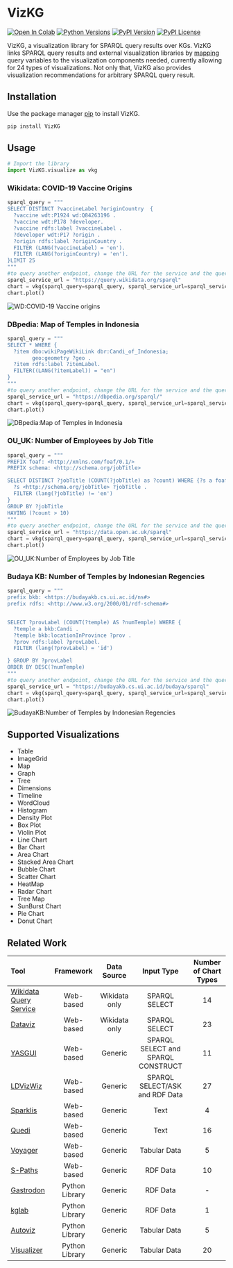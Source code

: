 # VizKG
[![Open In Colab](https://colab.research.google.com/assets/colab-badge.svg)](https://colab.research.google.com/drive/17caTzWK1-rPU44mYfn5v4YaEc7Y7eAZa?pli=1#scrollTo=gOM-o9o6twi4)
[![Python Versions](https://img.shields.io/pypi/pyversions/VizKG.svg)](https://pypi.org/project/VizKG)
[![PyPI Version](https://img.shields.io/pypi/v/VizKG.svg)](https://pypi.org/project/VizKG)
[![PyPI License](https://img.shields.io/pypi/l/VizKG.svg)](https://github.com/fadirra/vizkg/blob/main/LICENSE)

VizKG, a visualization library for SPARQL query results over KGs. VizKG links SPARQL query results and external visualization libraries by [mapping](https://bit.ly/VizKG-MappingRules) query variables to the visualization components needed, currently allowing for 24 types of visualizations. Not only that, VizKG also provides visualization recommendations for arbitrary SPARQL query result. 

## Installation
Use the package manager [pip](https://pip.pypa.io/en/stable/) to install VizKG.

```bash
pip install VizKG
```

## Usage

```python
# Import the library
import VizKG.visualize as vkg
```

### Wikidata: COVID-19 Vaccine Origins
```python
sparql_query = """
SELECT DISTINCT ?vaccineLabel ?originCountry  {
  ?vaccine wdt:P1924 wd:Q84263196 .
  ?vaccine wdt:P178 ?developer.
  ?vaccine rdfs:label ?vaccineLabel .
  ?developer wdt:P17 ?origin . 
  ?origin rdfs:label ?originCountry .
  FILTER (LANG(?vaccineLabel) = 'en').
  FILTER (LANG(?originCountry) = 'en').
}LIMIT 25
"""
#to query another endpoint, change the URL for the service and the query
sparql_service_url = "https://query.wikidata.org/sparql"
chart = vkg(sparql_query=sparql_query, sparql_service_url=sparql_service_url, chart='sunburst')
chart.plot()
```
![WD:COVID-19 Vaccine origins](https://raw.githubusercontent.com/fadirra/vizkg/main/images/VizKG-Wikidata_COVID-19%20Vaccine's%20origin.png)


### DBpedia: Map of Temples in Indonesia
```python
sparql_query = """
SELECT * WHERE {
  ?item dbo:wikiPageWikiLink dbr:Candi_of_Indonesia;
        geo:geometry ?geo .
  ?item rdfs:label ?itemLabel.
  FILTER((LANG(?itemLabel)) = "en")
}
"""
#to query another endpoint, change the URL for the service and the query
sparql_service_url = "https://dbpedia.org/sparql/"
chart = vkg(sparql_query=sparql_query, sparql_service_url=sparql_service_url, chart='map')
chart.plot()
```
![DBpedia:Map of Temples in Indonesia](https://raw.githubusercontent.com/fadirra/vizkg/main/images/VizKG-DBpedia-Map%20of%20Temple%20in%20Indonesia.png)


### OU_UK: Number of Employees by Job Title
```python
sparql_query = """
PREFIX foaf: <http://xmlns.com/foaf/0.1/>
PREFIX schema: <http://schema.org/jobTitle>

SELECT DISTINCT ?jobTitle (COUNT(?jobTitle) as ?count) WHERE {?s a foaf:Person .
  ?s <http://schema.org/jobTitle> ?jobTitle .
  FILTER (lang(?jobTitle) != 'en')
}
GROUP BY ?jobTitle
HAVING (?count > 10)
"""
#to query another endpoint, change the URL for the service and the query
sparql_service_url = "https://data.open.ac.uk/sparql"
chart = vkg(sparql_query=sparql_query, sparql_service_url=sparql_service_url, chart='TreeMap')
chart.plot()
```
![OU_UK:Number of Employees by Job Title](https://raw.githubusercontent.com/fadirra/vizkg/main/images/VizKG-OU_OU%20Number%20of%20employees%20based%20on%20job%20title.png)


### Budaya KB: Number of Temples by Indonesian Regencies
```python
sparql_query = """
prefix bkb: <https://budayakb.cs.ui.ac.id/ns#>
prefix rdfs: <http://www.w3.org/2000/01/rdf-schema#>


SELECT ?provLabel (COUNT(?temple) AS ?numTemple) WHERE {
  ?temple a bkb:Candi .
  ?temple bkb:locationInProvince ?prov .
  ?prov rdfs:label ?provLabel.
  FILTER (lang(?provLabel) = 'id')

} GROUP BY ?provLabel
ORDER BY DESC(?numTemple)
"""
#to query another endpoint, change the URL for the service and the query
sparql_service_url = "https://budayakb.cs.ui.ac.id/budaya/sparql"
chart = vkg(sparql_query=sparql_query, sparql_service_url=sparql_service_url, chart='bubble')
chart.plot()
```
![BudayaKB:Number of Temples by Indonesian Regencies](https://raw.githubusercontent.com/fadirra/vizkg/main/images/VizKG-Budaya%20KB_Number%20of%20temple%20in%20Indonesia.png)

## Supported Visualizations
- Table             
- ImageGrid
- Map
- Graph
- Tree
- Dimensions
- Timeline
- WordCloud
- Histogram
- Density Plot
- Box Plot
- Violin Plot
- Line Chart
- Bar Chart
- Area Chart
- Stacked Area Chart
- Bubble Chart
- Scatter Chart
- HeatMap
- Radar Chart
- Tree Map
- SunBurst Chart
- Pie Chart
- Donut Chart

## Related Work

| Tool                                                                    | Framework      | Data Source      | Input Type                          | Number of Chart Types   |
| :---                                                                    |     :---:      |     :---:        |     :---:                           |     :---:     |
|[Wikidata Query Service](https://query.wikidata.org/)                    | Web-based      | Wikidata only    |  SPARQL SELECT                      | 14    |
|[Dataviz](https://dataviz.toolforge.org/)                                | Web-based      | Wikidata only    |  SPARQL SELECT                      | 23    |
|[YASGUI](https://yasgui.triply.cc/)                                      | Web-based      | Generic          |  SPARQL SELECT and SPARQL CONSTRUCT | 11    |
|[LDVizWiz](http://semantics.eurecom.fr/datalift/rdfViz/apps/)            | Web-based      | Generic          |  SPARQL SELECT/ASK and RDF Data     | 27    |
|[Sparklis](http://www.irisa.fr/LIS/ferre/sparklis/)                      | Web-based      | Generic          |  Text                               | 4    |
|[Quedi](https://link.springer.com/chapter/10.1007%2F978-3-030-59833-4_5) | Web-based      | Generic          |  Text                               | 16    |
|[Voyager](https://vega.github.io/voyager/)                               | Web-based      | Generic          |  Tabular Data                       | 5    |
|[S-Paths](http://s-paths.lri.fr/)                                        | Web-based      | Generic          |  RDF Data                           | 10    |
|[Gastrodon](https://github.com/paulhoule/gastrodon)                      | Python Library | Generic          |  RDF Data                           | -    |
|[kglab](https://github.com/DerwenAI/kglab)                               | Python Library | Generic          |  RDF Data                           | 1    |
|[Autoviz](https://pypi.org/project/autoviz/)                             | Python Library | Generic          |  Tabular Data                       | 5    |
|[Visualizer](https://pypi.org/project/visualizer/)                       | Python Library | Generic          |  Tabular Data                       | 20    |